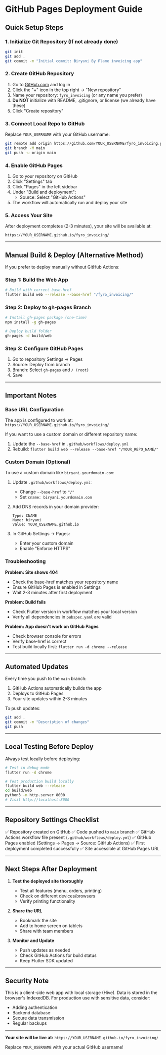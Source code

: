 # GitHub Pages Deployment Guide

## Quick Setup Steps

### 1. Initialize Git Repository (If not already done)

```bash
git init
git add .
git commit -m "Initial commit: Biryani By Flame invoicing app"
```

### 2. Create GitHub Repository

1. Go to [GitHub.com](https://github.com) and log in
2. Click the "+" icon in the top right → "New repository"
3. Name your repository: `fyro_invoicing` (or any name you prefer)
4. **Do NOT** initialize with README, .gitignore, or license (we already have these)
5. Click "Create repository"

### 3. Connect Local Repo to GitHub

Replace `YOUR_USERNAME` with your GitHub username:

```bash
git remote add origin https://github.com/YOUR_USERNAME/fyro_invoicing.git
git branch -M main
git push -u origin main
```

### 4. Enable GitHub Pages

1. Go to your repository on GitHub
2. Click "Settings" tab
3. Click "Pages" in the left sidebar
4. Under "Build and deployment":
   - Source: Select "GitHub Actions"
5. The workflow will automatically run and deploy your site

### 5. Access Your Site

After deployment completes (2-3 minutes), your site will be available at:
```
https://YOUR_USERNAME.github.io/fyro_invoicing/
```

---

## Manual Build & Deploy (Alternative Method)

If you prefer to deploy manually without GitHub Actions:

### Step 1: Build the Web App

```bash
# Build with correct base-href
flutter build web --release --base-href "/fyro_invoicing/"
```

### Step 2: Deploy to gh-pages Branch

```bash
# Install gh-pages package (one-time)
npm install -g gh-pages

# Deploy build folder
gh-pages -d build/web
```

### Step 3: Configure GitHub Pages

1. Go to repository Settings → Pages
2. Source: Deploy from branch
3. Branch: Select `gh-pages` and `/ (root)`
4. Save

---

## Important Notes

### Base URL Configuration

The app is configured to work at: `https://YOUR_USERNAME.github.io/fyro_invoicing/`

If you want to use a custom domain or different repository name:
1. Update the `--base-href` in `.github/workflows/deploy.yml`
2. Rebuild: `flutter build web --release --base-href "/YOUR_REPO_NAME/"`

### Custom Domain (Optional)

To use a custom domain like `biryani.yourdomain.com`:

1. Update `.github/workflows/deploy.yml`:
   - Change `--base-href` to `"/"`
   - Set `cname: biryani.yourdomain.com`

2. Add DNS records in your domain provider:
   ```
   Type: CNAME
   Name: biryani
   Value: YOUR_USERNAME.github.io
   ```

3. In GitHub Settings → Pages:
   - Enter your custom domain
   - Enable "Enforce HTTPS"

### Troubleshooting

**Problem: Site shows 404**
- Check the base-href matches your repository name
- Ensure GitHub Pages is enabled in Settings
- Wait 2-3 minutes after first deployment

**Problem: Build fails**
- Check Flutter version in workflow matches your local version
- Verify all dependencies in `pubspec.yaml` are valid

**Problem: App doesn't work on GitHub Pages**
- Check browser console for errors
- Verify base-href is correct
- Test build locally first: `flutter run -d chrome --release`

---

## Automated Updates

Every time you push to the `main` branch:
1. GitHub Actions automatically builds the app
2. Deploys to GitHub Pages
3. Your site updates within 2-3 minutes

To push updates:
```bash
git add .
git commit -m "Description of changes"
git push
```

---

## Local Testing Before Deploy

Always test locally before deploying:

```bash
# Test in debug mode
flutter run -d chrome

# Test production build locally
flutter build web --release
cd build/web
python3 -m http.server 8000
# Visit http://localhost:8000
```

---

## Repository Settings Checklist

✅ Repository created on GitHub
✅ Code pushed to `main` branch
✅ GitHub Actions workflow file present (`.github/workflows/deploy.yml`)
✅ GitHub Pages enabled (Settings → Pages → Source: GitHub Actions)
✅ First deployment completed successfully
✅ Site accessible at GitHub Pages URL

---

## Next Steps After Deployment

1. **Test the deployed site thoroughly**
   - Test all features (menu, orders, printing)
   - Check on different devices/browsers
   - Verify printing functionality

2. **Share the URL**
   - Bookmark the site
   - Add to home screen on tablets
   - Share with team members

3. **Monitor and Update**
   - Push updates as needed
   - Check GitHub Actions for build status
   - Keep Flutter SDK updated

---

## Security Note

This is a client-side web app with local storage (Hive). Data is stored in the browser's IndexedDB. For production use with sensitive data, consider:
- Adding authentication
- Backend database
- Secure data transmission
- Regular backups

---

**Your site will be live at:** `https://YOUR_USERNAME.github.io/fyro_invoicing/`

Replace `YOUR_USERNAME` with your actual GitHub username!
